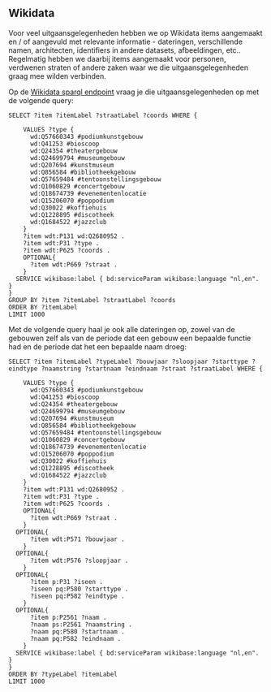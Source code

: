 ## Wikidata

Voor veel uitgaansgelegenheden hebben we op Wikidata items aangemaakt en / of aangevuld met relevante informatie - dateringen, verschillende namen, architecten, identifiers in andere datasets, afbeeldingen, etc.. Regelmatig hebben we daarbij items aangemaakt voor personen, verdwenen straten of andere zaken waar we die uitgaansgelegenheden graag mee wilden verbinden.

Op de [Wikidata sparql endpoint](https://query.wikidata.org/) vraag je die uitgaansgelegenheden op met de volgende query:

```
SELECT ?item ?itemLabel ?straatLabel ?coords WHERE {
  
    VALUES ?type { 
      wd:Q57660343 #podiumkunstgebouw
      wd:Q41253 #bioscoop
      wd:Q24354 #theatergebouw
      wd:Q24699794 #museumgebouw
      wd:Q207694 #kunstmuseum
      wd:Q856584 #bibliotheekgebouw
      wd:Q57659484 #tentoonstellingsgebouw
      wd:Q1060829 #concertgebouw
      wd:Q18674739 #evenementenlocatie
      wd:Q15206070 #poppodium
      wd:Q30022 #koffiehuis
      wd:Q1228895 #discotheek
      wd:Q1684522 #jazzclub
    }
    ?item wdt:P131 wd:Q2680952 .
    ?item wdt:P31 ?type .
    ?item wdt:P625 ?coords .
    OPTIONAL{
      ?item wdt:P669 ?straat .
    }
  SERVICE wikibase:label { bd:serviceParam wikibase:language "nl,en". }
}
GROUP BY ?item ?itemLabel ?straatLabel ?coords
ORDER BY ?itemLabel
LIMIT 1000
```

Met de volgende query haal je ook alle dateringen op, zowel van de gebouwen zelf als van de periode dat een gebouw een bepaalde functie had en de periode dat het een bepaalde naam droeg:

```
SELECT ?item ?itemLabel ?typeLabel ?bouwjaar ?sloopjaar ?starttype ?eindtype ?naamstring ?startnaam ?eindnaam ?straat ?straatLabel WHERE {
  
    VALUES ?type { 
      wd:Q57660343 #podiumkunstgebouw
      wd:Q41253 #bioscoop
      wd:Q24354 #theatergebouw
      wd:Q24699794 #museumgebouw
      wd:Q207694 #kunstmuseum
      wd:Q856584 #bibliotheekgebouw
      wd:Q57659484 #tentoonstellingsgebouw
      wd:Q1060829 #concertgebouw
      wd:Q18674739 #evenementenlocatie
      wd:Q15206070 #poppodium
      wd:Q30022 #koffiehuis
      wd:Q1228895 #discotheek
      wd:Q1684522 #jazzclub
    }
    ?item wdt:P131 wd:Q2680952 .
    ?item wdt:P31 ?type .
    ?item wdt:P625 ?coords .
    OPTIONAL{
      ?item wdt:P669 ?straat .
    }
  OPTIONAL{
      ?item wdt:P571 ?bouwjaar .
    }
  OPTIONAL{
      ?item wdt:P576 ?sloopjaar .
    }
  OPTIONAL{
      ?item p:P31 ?iseen .
      ?iseen pq:P580 ?starttype .
      ?iseen pq:P582 ?eindtype .
    }
  OPTIONAL{
      ?item p:P2561 ?naam .
      ?naam ps:P2561 ?naamstring .
      ?naam pq:P580 ?startnaam .
      ?naam pq:P582 ?eindnaam .
    }
  SERVICE wikibase:label { bd:serviceParam wikibase:language "nl,en". }
}
ORDER BY ?typeLabel ?itemLabel
LIMIT 1000
```